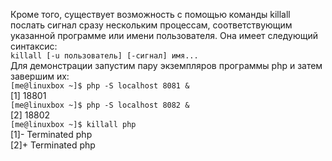 Кроме того, существует возможность с помощью команды killall послать сигнал сразу нескольким процессам, соответствующим указанной программе или имени пользователя. Она имеет следующий синтаксис:  
`killall [-u пользователь] [-сигнал] имя...`  
Для демонстрации запустим пару экземпляров программы php и затем завершим их:  
`[me@linuxbox ~]$ php -S localhost 8081 &`  
[1] 18801  
`[me@linuxbox ~]$ php -S localhost 8082 &`  
[2] 18802  
`[me@linuxbox ~]$ killall php`  
[1]- Terminated php  
[2]+ Terminated php


